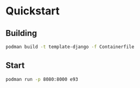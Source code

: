 # Quickstart

## Building 

```bash
podman build -t template-django -f Containerfile
```


## Start
```bash
podman run -p 8080:8000 e93
```